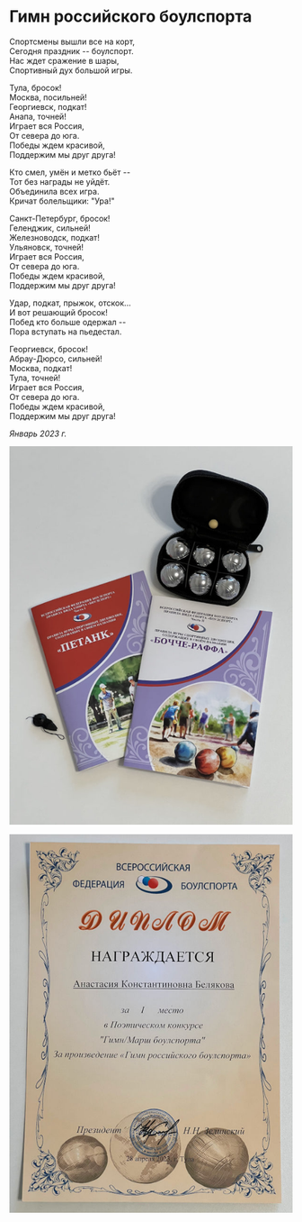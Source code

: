 # Гимн российского боулспорта

Спортсмены вышли все на корт,  
Сегодня праздник -- боулспорт.  
Нас ждет сражение в шары,  
Спортивный дух большой игры.

Тула, бросок!  
Москва, посильней!  
Георгиевск, подкат!  
Анапа, точней!  
Играет вся Россия,  
От севера до юга.  
Победы ждем красивой,  
Поддержим мы друг друга!

Кто смел, умён и метко бьёт --  
Тот без награды не уйдёт.  
Объединила всех игра.  
Кричат болельщики: "Ура!"

Санкт-Петербург, бросок!  
Геленджик, сильней!  
Железноводск, подкат!  
Ульяновск, точней!  
Играет вся Россия,  
От севера до юга.  
Победы ждем красивой,  
Поддержим мы друг друга!

Удар, подкат, прыжок, отскок...  
И вот решающий бросок!  
Побед кто больше одержал --  
Пора вступать на пьедестал.

Георгиевск, бросок!  
Абрау-Дюрсо, сильней!  
Москва, подкат!  
Тула, точней!  
Играет вся Россия,  
От севера до юга.  
Победы ждем красивой,  
Поддержим мы друг друга!

*Январь 2023 г.*

![Брошюры с правилами игр и текстом гимна](../images/boulsport-broshures.jpg)

![Диплом](../images/diplom-boulsport.jpg)
